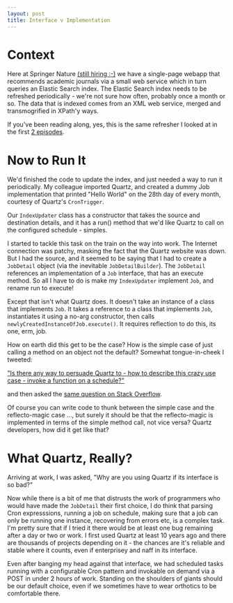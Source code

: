 ```yaml
---
layout: post
title: Interface v Implementation
---
```


# Context

Here at Springer Nature [(still hiring :-)](https://www.linkedin.com/jobs/springer-science-business-media-jobs) we have a single-page webapp that recommends academic journals via a small web service which in turn queries an Elastic Search index. The Elastic Search index needs to be refreshed periodically - we're not sure how often, probably once a month or so. The data that is indexed comes from an XML web service, merged and transmogrified in XPath'y ways.

If you've been reading along, yes, this is the same refresher I looked at in the first [2 episodes](/mocks-v-approvals-tests-part1.html).

# Now to Run It

We'd finished the code to update the index, and just needed a way to run it periodically. My colleague imported Quartz, and created a dummy Job implementation that printed "Hello World" on the 28th day of every month, courtesy of Quartz's `CronTrigger`.

Our `IndexUpdater` class has a constructor that takes the source and destination details, and it has a run() method that we'd like Quartz to call on the configured schedule - simples.

I started to tackle this task on the train on the way into work. The Internet connection was patchy, masking the fact that the Quartz website was down. But I had the source, and it seemed to be saying that I had to create a `JobDetail` object (via the inevitable `JobDetailBuilder`). The `JobDetail` references an implementation of a `Job` interface, that has an execute method. So all I have to do is make my `IndexUpdater` implement `Job`, and rename run to execute!

Except that isn't what Quartz does. It doesn't take an instance of a class that implements `Job`. It takes a reference to a class that implements `Job`, instantiates it using a no-arg constructor, then calls `newlyCreatedInstanceOfJob.execute()`. It requires reflection to do this, its one, erm, job.

How on earth did this get to be the case? How is the simple case of just calling a method on an object not the default? Somewhat tongue-in-cheek I tweeted:

["Is there any way to persuade Quartz to - how to describe this crazy use case - invoke a function on a schedule?"]( https://twitter.com/duncanmcg/status/712918584658419712)

and then asked the [same question on Stack Overflow](http://stackoverflow.com/q/36196191/97777).

Of course you can write code to thunk between the simple case and the reflecto-magic case ..., but surely it should be that the reflecto-magic is implemented in terms of the simple method call, not vice versa? Quartz developers, how did it get like that?

# What Quartz, Really?

Arriving at work, I was asked, "Why are you using Quartz if its interface is so bad?"

Now while there is a bit of me that distrusts the work of programmers who would have made the `JobDetail` their first choice, I do think that parsing Cron expresssions, running a job on schedule, making sure that a job can only be running one instance, recovering from errors etc, is a complex task. I'm pretty sure that if I tried it there would be at least one bug remaining after a day or two or work. I first used Quartz at least 10 years ago and there are thousands of projects depending on it - the chances are it's reliable and stable where it counts, even if enterprisey and naff in its interface.

Even after banging my head against that interface, we had scheduled tasks running with a configurable Cron pattern and invokable on demand via a POST in under 2 hours of work. Standing on the shoulders of giants should be our default choice, even if we sometimes have to wear orthotics to be comfortable there.